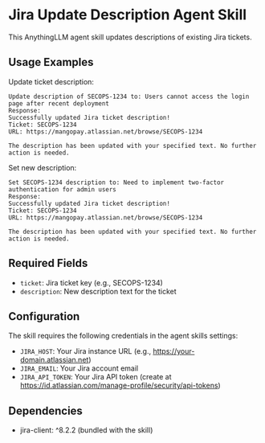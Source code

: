 # Jira Update Description Agent Skill

This AnythingLLM agent skill updates descriptions of existing Jira tickets.

## Usage Examples

Update ticket description:
```
Update description of SECOPS-1234 to: Users cannot access the login page after recent deployment
Response:
Successfully updated Jira ticket description!
Ticket: SECOPS-1234
URL: https://mangopay.atlassian.net/browse/SECOPS-1234

The description has been updated with your specified text. No further action is needed.
```

Set new description:
```
Set SECOPS-1234 description to: Need to implement two-factor authentication for admin users
Response:
Successfully updated Jira ticket description!
Ticket: SECOPS-1234
URL: https://mangopay.atlassian.net/browse/SECOPS-1234

The description has been updated with your specified text. No further action is needed.
```

## Required Fields

- `ticket`: Jira ticket key (e.g., SECOPS-1234)
- `description`: New description text for the ticket

## Configuration

The skill requires the following credentials in the agent skills settings:

- `JIRA_HOST`: Your Jira instance URL (e.g., https://your-domain.atlassian.net)
- `JIRA_EMAIL`: Your Jira account email
- `JIRA_API_TOKEN`: Your Jira API token (create at https://id.atlassian.com/manage-profile/security/api-tokens)

## Dependencies

- jira-client: ^8.2.2 (bundled with the skill)